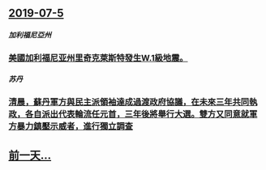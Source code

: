 ## [2019-07-5](/zh/news/2019/07/5/index.md)

##### 加利福尼亞州
### [美國加利福尼亚州里奇克萊斯特發生W.1級地震。 ](/zh/news/2019/07/5/美國加利福尼亚州里奇克萊斯特發生W1級地震.md)
##### 苏丹
### [ 清晨，蘇丹軍方與民主派領袖達成過渡政府協議，在未來三年共同執政，各自派出代表輪流任元首，三年後將舉行大選。雙方又同意就軍方暴力鎮壓示威者，進行獨立調查 ](/zh/news/2019/07/5/清晨-蘇丹軍方與民主派領袖達成過渡政府協議-在未來三年共同執政-各自派出代表輪流任元首-三年後將舉行大選-雙方又同意就.md)
## [前一天...](/zh/news/2019/07/3/index.md)

